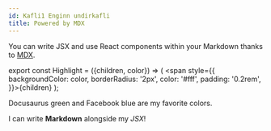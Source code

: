```yaml
---
id: Kafli1 Enginn undirkafli
title: Powered by MDX
---
```


You can write JSX and use React components within your Markdown thanks to [MDX](https://mdxjs.com/).

export const Highlight = ({children, color}) => ( <span style={{
      backgroundColor: color,
      borderRadius: '2px',
      color: '#fff',
      padding: '0.2rem',
    }}>{children}</span> );

<Highlight color="#25c2a0">Docusaurus green</Highlight> and <Highlight color="#1877F2">Facebook blue</Highlight> are my favorite colors.

I can write **Markdown** alongside my _JSX_!
